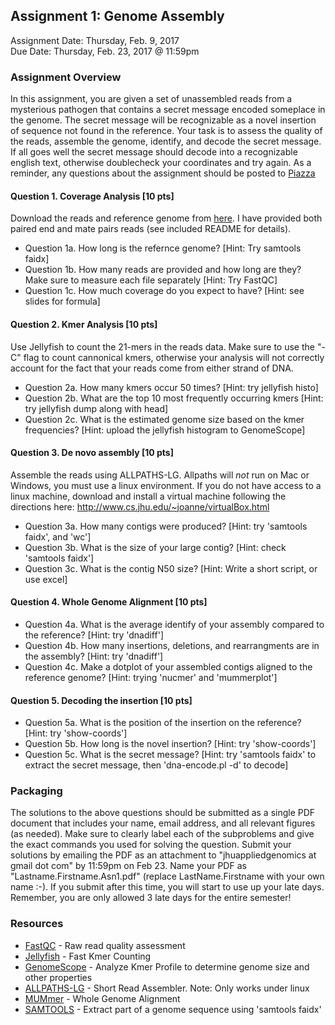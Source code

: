 ## Assignment 1: Genome Assembly
Assignment Date: Thursday, Feb. 9, 2017 <br>
Due Date: Thursday, Feb. 23, 2017 @ 11:59pm <br>

### Assignment Overview

In this assignment, you are given a set of unassembled reads from a mysterious pathogen that contains a secret message encoded someplace in the genome. The secret message will be recognizable as a novel insertion of sequence not found in the reference. Your task is to assess the quality of the reads, assemble the genome, identify, and decode the secret message. If all goes well the secret message should decode into a recognizable english text, otherwise doublecheck your coordinates and try again. As a reminder, any questions about the assignment should be posted to [Piazza](https://piazza.com/jhu/spring2017/600649/home)

#### Question 1. Coverage Analysis [10 pts]

Download the reads and reference genome from [here](). I have provided both paired end and mate pairs reads (see included README for details).

- Question 1a. How long is the refernce genome? [Hint: Try samtools faidx]
- Question 1b. How many reads are provided and how long are they? Make sure to measure each file separately [Hint: Try FastQC]
- Question 1c. How much coverage do you expect to have? [Hint: see slides for formula]

#### Question 2. Kmer Analysis [10 pts]

Use Jellyfish to count the 21-mers in the reads data. Make sure to use the "-C" flag to count cannonical kmers, otherwise your analysis will not correctly account for the fact that your reads come from either strand of DNA.

- Question 2a. How many kmers occur 50 times? [Hint: try jellyfish histo]
- Question 2b. What are the top 10 most frequently occurring kmers [Hint: try jellyfish dump along with head]
- Question 2c. What is the estimated genome size based on the kmer frequencies? [Hint: upload the jellyfish histogram to GenomeScope]

#### Question 3. De novo assembly [10 pts]

Assemble the reads using ALLPATHS-LG. Allpaths will *not* run on Mac or Windows, you must use a linux environment. If you do not have access to a linux machine, download and install a virtual machine following the directions here: http://www.cs.jhu.edu/~joanne/virtualBox.html

- Question 3a. How many contigs were produced? [Hint: try 'samtools faidx', and 'wc']
- Question 3b. What is the size of your large contig? [Hint: check 'samtools faidx']
- Question 3c. What is the contig N50 size? [Hint: Write a short script, or use excel]

#### Question 4. Whole Genome Alignment [10 pts]

- Question 4a. What is the average identify of your assembly compared to the reference? [Hint: try 'dnadiff']
- Question 4b. How many insertions, deletions, and rearrangments are in the assembly? [Hint: try 'dnadiff']
- Question 4c. Make a dotplot of your assembled contigs aligned to the reference genome? [Hint: trying 'nucmer' and 'mummerplot']

#### Question 5. Decoding the insertion [10 pts]
- Question 5a. What is the position of the insertion on the reference? [Hint: try 'show-coords']
- Question 5b. How long is the novel insertion? [Hint: try 'show-coords']
- Question 5c. What is the secret message? [Hint: try 'samtools faidx' to extract the secret message, then 'dna-encode.pl -d' to decode]


### Packaging

The solutions to the above questions should be submitted as a single PDF document that includes your name, email address, and all relevant figures (as needed). Make sure to clearly label each of the subproblems and give the exact commands you used for solving the question. Submit your solutions by emailing the PDF as an attachment to "jhuappliedgenomics at gmail dot com" by 11:59pm on Feb 23. Name your PDF as "Lastname.Firstname.Asn1.pdf" (replace LastName.Firstname with your own name :-). If you submit after this time, you will start to use up your late days. Remember, you are only allowed 3 late days for the entire semester!


### Resources

- [FastQC](http://www.bioinformatics.babraham.ac.uk/projects/fastqc/) - Raw read quality assessment
- [Jellyfish](http://www.genome.umd.edu/jellyfish.html) - Fast Kmer Counting
- [GenomeScope](http://www.genomescope.org/) - Analyze Kmer Profile to determine genome size and other properties
- [ALLPATHS-LG](http://software.broadinstitute.org/allpaths-lg/blog/?page_id=12) - Short Read Assembler. Note: Only works under linux
- [MUMmer](http://mummer.sourceforge.net/) - Whole Genome Alignment
- [SAMTOOLS](http://www.htslib.org/) - Extract part of a genome sequence using 'samtools faidx'



